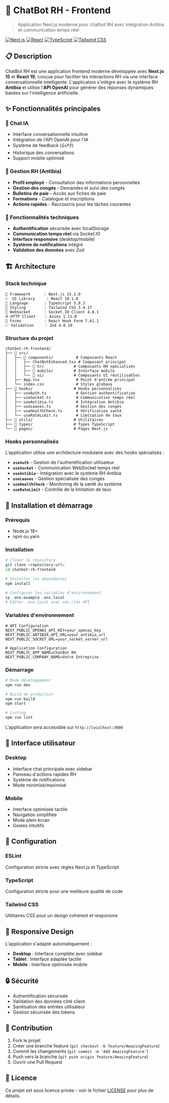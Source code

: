 # 🤖 ChatBot RH - Frontend

> Application Next.js moderne pour chatbot RH avec intégration Antibia et communication temps réel

[![Next.js](https://img.shields.io/badge/Next.js-15.1.0-black)](https://nextjs.org/)
[![React](https://img.shields.io/badge/React-19.1.0-blue)](https://reactjs.org/)
[![TypeScript](https://img.shields.io/badge/TypeScript-5.8.3-blue)](https://www.typescriptlang.org/)
[![Tailwind CSS](https://img.shields.io/badge/Tailwind-3.4.17-38B2AC)](https://tailwindcss.com/)

## 📋 Description

ChatBot RH est une application frontend moderne développée avec **Next.js 15** et **React 19**, conçue pour faciliter les interactions RH via une interface conversationnelle intelligente. L'application s'intègre avec le système RH **Antibia** et utilise l'**API OpenAI** pour générer des réponses dynamiques basées sur l'intelligence artificielle.

## ✨ Fonctionnalités principales

### 🎯 Chat IA
- Interface conversationnelle intuitive
- Intégration de l'API OpenAI pour l'IA
- Système de feedback (👍/👎)
- Historique des conversations
- Support mobile optimisé

### 👥 Gestion RH (Antibia)
- **Profil employé** - Consultation des informations personnelles
- **Gestion des congés** - Demandes et suivi des congés
- **Bulletins de paie** - Accès aux fiches de paie
- **Formations** - Catalogue et inscriptions
- **Actions rapides** - Raccourcis pour les tâches courantes

### 🔧 Fonctionnalités techniques
- **Authentification** sécurisée avec localStorage
- **Communication temps réel** via Socket.IO
- **Interface responsive** (desktop/mobile)
- **Système de notifications** intégré
- **Validation des données** avec Zod

## 🏗️ Architecture

### Stack technique
```
🚀 Framework      : Next.js 15.1.0
⚛️  UI Library     : React 19.1.0
📘 Language       : TypeScript 5.8.3
🎨 Styling        : Tailwind CSS 3.4.17
🔌 WebSocket      : Socket.IO Client 4.8.1
🌐 HTTP Client    : Axios 1.11.0
📝 Forms          : React Hook Form 7.61.1
✅ Validation     : Zod 4.0.10
```

### Structure du projet
```
chatbot-rh-frontend/
├── 📁 src/
│   ├── 📁 components/          # Composants React
│   │   ├── ChatBotEnhanced.tsx # Composant principal
│   │   ├── 📁 hr/             # Composants RH spécialisés
│   │   ├── 📁 mobile/         # Interface mobile
│   │   └── 📁 ui/             # Composants UI réutilisables
│   ├── App.tsx                # Point d'entrée principal
│   └── index.css              # Styles globaux
├── 📁 hooks/                  # Hooks personnalisés
│   ├── useAuth.ts             # Gestion authentification
│   ├── useSocket.ts           # Communication temps réel
│   ├── useAntibia.ts          # Intégration Antibia
│   ├── useLeaves.ts           # Gestion des congés
│   ├── useHealthCheck.ts      # Vérification santé
│   └── useRateLimit.ts        # Limitation de taux
├── 📁 utils/                  # Utilitaires
├── 📁 types/                  # Types TypeScript
└── 📁 pages/                  # Pages Next.js
```

### Hooks personnalisés

L'application utilise une architecture modulaire avec des hooks spécialisés :

- **`useAuth`** - Gestion de l'authentification utilisateur
- **`useSocket`** - Communication WebSocket temps réel
- **`useAntibia`** - Intégration avec le système RH Antibia
- **`useLeaves`** - Gestion spécialisée des congés
- **`useHealthCheck`** - Monitoring de la santé du système
- **`useRateLimit`** - Contrôle de la limitation de taux

## 🚀 Installation et démarrage

### Prérequis
- Node.js 18+ 
- npm ou yarn

### Installation
```bash
# Cloner le repository
git clone <repository-url>
cd chatbot-rh-frontend

# Installer les dépendances
npm install

# Configurer les variables d'environnement
cp .env.example .env.local
# Éditer .env.local avec vos clés API
```

### Variables d'environnement
```env
# API Configuration
NEXT_PUBLIC_OPENAI_API_KEY=your_openai_key
NEXT_PUBLIC_ANTIBIA_API_URL=your_antibia_url
NEXT_PUBLIC_SOCKET_URL=your_socket_server_url

# Application Configuration
NEXT_PUBLIC_APP_NAME=ChatBot RH
NEXT_PUBLIC_COMPANY_NAME=Votre Entreprise
```

### Démarrage
```bash
# Mode développement
npm run dev

# Build de production
npm run build
npm start

# Linting
npm run lint
```

L'application sera accessible sur `http://localhost:3000`

## 🎨 Interface utilisateur

### Desktop
- Interface chat principale avec sidebar
- Panneau d'actions rapides RH
- Système de notifications
- Mode minimisé/maximisé

### Mobile
- Interface optimisée tactile
- Navigation simplifiée
- Mode plein écran
- Gestes intuitifs

## 🔧 Configuration

### ESLint
Configuration stricte avec règles Next.js et TypeScript

### TypeScript
Configuration stricte pour une meilleure qualité de code

### Tailwind CSS
Utilitaires CSS pour un design cohérent et responsive

## 📱 Responsive Design

L'application s'adapte automatiquement :
- **Desktop** : Interface complète avec sidebar
- **Tablet** : Interface adaptée tactile
- **Mobile** : Interface optimisée mobile

## 🔒 Sécurité

- Authentification sécurisée
- Validation des données côté client
- Sanitisation des entrées utilisateur
- Gestion sécurisée des tokens

## 🤝 Contribution

1. Fork le projet
2. Créer une branche feature (`git checkout -b feature/AmazingFeature`)
3. Commit les changements (`git commit -m 'Add AmazingFeature'`)
4. Push vers la branche (`git push origin feature/AmazingFeature`)
5. Ouvrir une Pull Request

## 📄 Licence

Ce projet est sous licence privée - voir le fichier [LICENSE](LICENSE) pour plus de détails.
